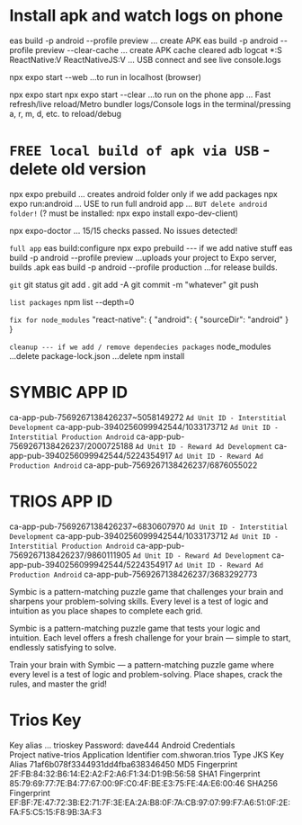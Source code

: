 # Install apk  and watch logs on phone
eas build -p android --profile preview    ... create APK
eas build -p android --profile preview --clear-cache    ... create APK cache cleared
adb logcat *:S ReactNative:V ReactNativeJS:V    ... USB connect and see live console.logs

npx expo start --web     ...to run in localhost (browser) 

npx expo start
npx expo start --clear
    ...to run on the phone app ... Fast refresh/live reload/Metro bundler logs/Console logs in the terminal/pressing a, r, m, d, etc. to reload/debug

# `FREE local build of apk via USB` - delete old version
npx expo prebuild        ... creates android folder only if we add packages
npx expo run:android     ... USE to run full android app ... `BUT delete android folder!`  (? must be installed: npx expo install expo-dev-client)

npx expo-doctor ...  15/15 checks passed. No issues detected!

`full app`
eas build:configure
npx expo prebuild    --- if we add native stuff
eas build -p android --profile preview      ...uploads your project to Expo server, builds .apk
eas build -p android --profile production   ...for release builds.

`git`
git status
git add .
git add -A
git commit -m "whatever"
git push


`list packages`
npm list --depth=0


`fix for node_modules`
"react-native": {
  "android": {
    "sourceDir": "android"
  }
}

`cleanup --- if we add / remove dependecies packages`
node_modules   ...delete
package-lock.json  ...delete
npm install

# SYMBIC APP ID
ca-app-pub-7569267138426237~5058149272
`Ad Unit ID - Interstitial Development`
ca-app-pub-3940256099942544/1033173712
`Ad Unit ID - Interstitial Production Android`
ca-app-pub-7569267138426237/2000725188
`Ad Unit ID - Reward Ad Development`
ca-app-pub-3940256099942544/5224354917
`Ad Unit ID - Reward Ad Production Android`
ca-app-pub-7569267138426237/6876055022


# TRIOS APP ID
ca-app-pub-7569267138426237~6830607970
`Ad Unit ID - Interstitial Development`
ca-app-pub-3940256099942544/1033173712
`Ad Unit ID - Interstitial Production Android`
ca-app-pub-7569267138426237/9860111905
`Ad Unit ID - Reward Ad Development`
ca-app-pub-3940256099942544/5224354917
`Ad Unit ID - Reward Ad Production Android`
ca-app-pub-7569267138426237/3683292773


Symbic is a pattern-matching puzzle game that challenges your brain and sharpens your problem-solving skills. Every level is a test of logic and intuition as you place shapes to complete each grid.

Symbic is a pattern-matching puzzle game that tests your logic and intuition. Each level offers a fresh challenge for your brain — simple to start, endlessly satisfying to solve.

Train your brain with Symbic — a pattern-matching puzzle game where every level is a test of logic and problem-solving. Place shapes, crack the rules, and master the grid!

# Trios Key
Key alias ... trioskey
Password: dave444
Android Credentials     
Project                 native-trios
Application Identifier  com.shworan.trios
Type                JKS
Key Alias           71af6b078f3344931dd4fba638346450
MD5 Fingerprint     2F:FB:84:32:B6:14:E2:A2:F2:A6:F1:34:D1:9B:56:58
SHA1 Fingerprint    85:79:69:77:7E:B4:77:67:00:9F:C0:4F:BE:E3:75:FE:4A:E6:00:46
SHA256 Fingerprint  EF:BF:7E:47:72:3B:E2:71:7F:3E:EA:2A:B8:0F:7A:CB:97:07:99:F7:A6:51:0F:2E:FA:F5:C5:15:F8:9B:3A:F3
